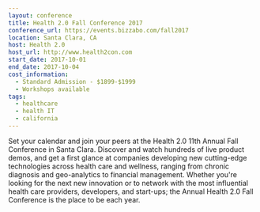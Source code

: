 ```yaml
---
layout: conference
title: Health 2.0 Fall Conference 2017
conference_url: https://events.bizzabo.com/fall2017
location: Santa Clara, CA
host: Health 2.0
host_url: http://www.health2con.com
start_date: 2017-10-01
end_date: 2017-10-04
cost_information:
  - Standard Admission - $1899-$1999
  - Workshops available
tags:
  - healthcare
  - health IT
  - california
---
```


Set your calendar and join your peers at the Health 2.0 11th Annual Fall Conference in Santa Clara. Discover and watch hundreds of live product demos, and get a first glance at companies developing new cutting-edge technologies across health care and wellness, ranging from chronic diagnosis and geo-analytics to financial management. Whether you're looking for the next new innovation or to network with the most influential health care providers, developers, and start-ups; the Annual Health 2.0 Fall Conference is the place to be each year.
